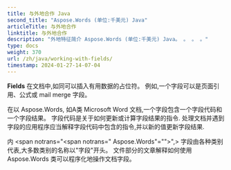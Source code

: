 ```yaml
---
title: 与外地合作 Java
second_title: "Aspose.Words (单位:千美元) Java"
articleTitle: 与外地合作
linktitle: 与外地合作
description: "外地特征简介 Aspose.Words (单位:千美元) Java。 。 。 。"
type: docs
weight: 370
url: /zh/java/working-with-fields/
timestamp: 2024-01-27-14-07-04
---
```


**Fields** 在文档中,如同可以插入有用数据的占位符。 例如,一个字段可以是页面引用、公式或 mail merge 字段。

在以 Aspose.Words, 如A类 Microsoft Word 文档,一个字段包含一个字段代码和一个字段结果。 字段代码是关于如何更新或计算字段结果的指令. 处理文档并遇到字段的应用程序应当解释字段代码中包含的指令,并以新的值更新字段结果.

内 <span notrans="<span notrans=" Aspose.Words"=""></span>",> 字段由各种类别代表,大多数类别的名称以"字段"开头。 文件部分的文章解释如何使用 Aspose.Words 类可以程序化地操作文档字段。

